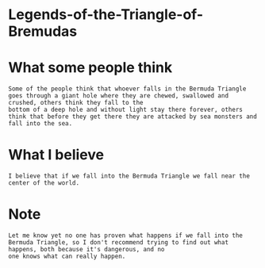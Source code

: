 # Legends-of-the-Triangle-of-Bremudas

# What some people think

    Some of the people think that whoever falls in the Bermuda Triangle goes through a giant hole where they are chewed, swallowed and crushed, others think they fall to the 
    bottom of a deep hole and without light stay there forever, others think that before they get there they are attacked by sea monsters and fall into the sea.

# What I believe

    I believe that if we fall into the Bermuda Triangle we fall near the center of the world.

# Note

    Let me know yet no one has proven what happens if we fall into the Bermuda Triangle, so I don't recommend trying to find out what happens, both because it's dangerous, and no 
    one knows what can really happen.
